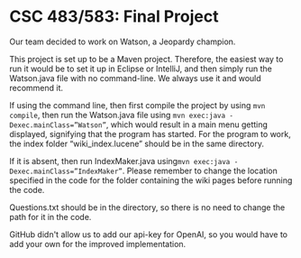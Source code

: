 # CSC 483/583: Final Project
Our team decided to work on Watson, a Jeopardy champion. 

This project is set up to be a Maven project. Therefore, the easiest way to run it would be to set it up in Eclipse or IntelliJ, and then simply run the Watson.java file with no command-line. We always use it and would recommend it. 

If using the command line, then first compile the project by using ```mvn compile```, then run the Watson.java file using ```mvn exec:java -Dexec.mainClass=”Watson”```, which would result in a main menu getting displayed, signifying that the program has started. For the program to work, the index folder “wiki_index.lucene” should be in the same directory. 

If it is absent, then run IndexMaker.java  using```mvn exec:java -Dexec.mainClass=”IndexMaker”```. Please remember to change the location specified in the code for the folder containing the wiki pages before running the code. 

Questions.txt should be in the directory, so there is no need to change the path for it in the code. 

GitHub didn't allow us to add our api-key for OpenAI, so you would have to add your own for the improved implementation. 


